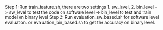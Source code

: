 Step 1: Run train_feature.sh,  there are two settings 1. sw_level, 2. bin_level
        -> sw_level to test the code on software level
        -> bin_level to test and train model on binary level
Step 2: Run evaluation_sw_based.sh for software level evaluation. or evaluation_bin_based.sh to get the accuracy on binary level.

